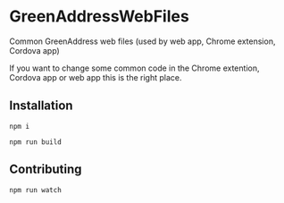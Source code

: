 # GreenAddressWebFiles

Common GreenAddress web files (used by web app, Chrome extension, Cordova app)

If you want to change some common code in the Chrome extention, Cordova app or web app this is the right place.

## Installation
`npm i`

`npm run build`

## Contributing
`npm run watch`
